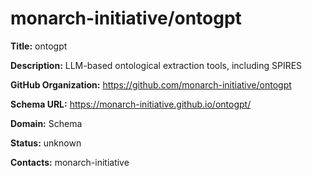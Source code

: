 # monarch-initiative/ontogpt

**Title:** ontogpt

**Description:** LLM-based ontological extraction tools, including SPIRES

**GitHub Organization:** https://github.com/monarch-initiative/ontogpt

**Schema URL:** https://monarch-initiative.github.io/ontogpt/



**Domain:** Schema

**Status:** unknown



**Contacts:** monarch-initiative